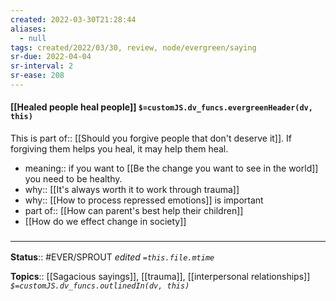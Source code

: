 ```yaml
---
created: 2022-03-30T21:28:44 
aliases:
  - null
tags: created/2022/03/30, review, node/evergreen/saying
sr-due: 2022-04-04
sr-interval: 2
sr-ease: 208
---
```


#### [[Healed people heal people]] `$=customJS.dv_funcs.evergreenHeader(dv, this)`

This is 
part of:: [[Should you forgive people that don't deserve it]].
If forgiving them helps you heal, it may help them heal.

- meaning:: if you want to [[Be the change you want to see in the world]] you need to be healthy.
- why:: [[It's always worth it to work through trauma]]
- why:: [[How to process repressed emotions]] is important
- part of:: [[How can parent's best help their children]]
- [[How do we effect change in society]]

### <hr class="footnote"/>

**Status**:: #EVER/SPROUT
*edited `=this.file.mtime`*

**Topics**:: [[Sagacious sayings]], [[trauma]], [[interpersonal relationships]]
*`$=customJS.dv_funcs.outlinedIn(dv, this)`*
